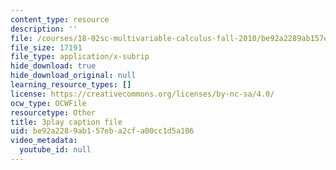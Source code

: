 ```yaml
---
content_type: resource
description: ''
file: /courses/18-02sc-multivariable-calculus-fall-2010/be92a2289ab157eba2cfa00cc1d5a106_XZ1QwS1IKgw.vtt
file_size: 17191
file_type: application/x-subrip
hide_download: true
hide_download_original: null
learning_resource_types: []
license: https://creativecommons.org/licenses/by-nc-sa/4.0/
ocw_type: OCWFile
resourcetype: Other
title: 3play caption file
uid: be92a228-9ab1-57eb-a2cf-a00cc1d5a106
video_metadata:
  youtube_id: null
---
```

